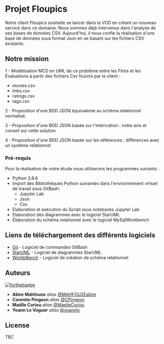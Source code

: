 # Projet Floupics

Notre client Floupics souhaite se lancer dans la VOD en créant un nouveau service dans ce domaine.
Nous sommes déjà intervenus dans l'analyse de ses bases de données CSV. 
Aujourd'hui, il nous confie la réalisation d'une base de données sous format Json en se basant sur les fichiers CSV existants.

## Notre mission

1 - Modélisation MCD en UML de ce problème entre les Films et les Evaluations à partir des fichiers Csv fournis par le client :
   - movies.csv
   - links.csv
   - ratings.csv
   - tags.csv

2 - Proposition d'une BDD JSON équivalente au schéma relationnel normalisé.

3 - Proposition d'une BDD JSON basée sur l'imbrication : notre avis et conseil sur cette solution

4 - Proposition d'une BDD JSON basée sur les références : différences avec un système relationnel


### Pré-requis

Pour la réalisation de notre étude nous utiliserons les programmes suivants :

   - Python 3.8.6
   - Import des Bibliothèques Python suivantes dans l'environnement virtuel de travail sous GitBash:    
        - Jupyter Lab
        - Json
        - Csv
   - Elaboration et exécution du Script sous notebooks Jupyter Lab
   - Elaboration des diagrammes avec le logiciel StarUML
   - Elaboration du schéma relationnel avec le logiciel MySqlWorkbench

## Liens de téléchargement des différents logiciels

* [Git](https://gitforwindows.org/) - Logiciel de commandes GitBash
* [StarUML](https://staruml.io/download) - Logiciel de diagrammes StarUML
* [WorkbBench](https://dev.mysql.com/downloads/workbench/) - Logiciel de création de schéma relationnel


## Auteurs
[![forthebadge](http://forthebadge.com/images/badges/built-with-love.svg)](http://forthebadge.com)

* **Abire Mahfouze** _alias_ [@MAHFOUZEabire](https://github.com/MAHFOUZEabire)
* **Corentin Pingeon** _alias_ [@CPingeon](https://github.com/CPingeon)
* **Maëlle Coriou** _alias_ [@MaelleCoriou](https://github.com/MaelleCoriou)
* **Yoann Le Voguer** _alias_ [@yoannlv](https://github.com/yoannlv)


## License

TBC 


